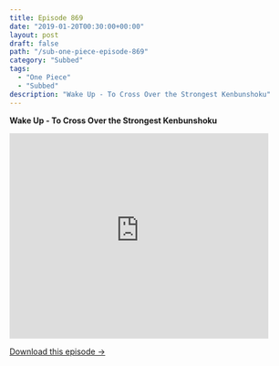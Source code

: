 ```yaml
---
title: Episode 869
date: "2019-01-20T00:30:00+00:00"
layout: post
draft: false
path: "/sub-one-piece-episode-869"
category: "Subbed"
tags:
  - "One Piece"
  - "Subbed"
description: "Wake Up - To Cross Over the Strongest Kenbunshoku"
---
```


**Wake Up - To Cross Over the Strongest Kenbunshoku**

<iframe width="640" height="360" src="https://www.rapidvideo.com/e/G6FRPHDPGE" frameborder="0" marginwidth=0 marginheight=0 scrolling=no allowfullscreen style="max-width:90%;"></iframe>

<a href="http://ouo.io/qs/eCodkFEQ?s=https://www.rapidvideo.com/d/G6FRPHDPGE" class="styled_a">Download this episode →</a>

